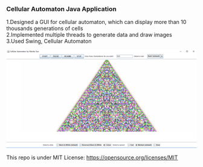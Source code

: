 ### Cellular Automaton Java Application									   			
1.Designed a GUI for cellular automaton, which can display more than 10 thousands generations of cells  
2.Implemented multiple threads to generate data and draw images  
3.Used Swing, Cellular Automaton
  
  
![demo](https://github.com/gobackhuoxing/Cellular-Automaton-CSYE6200/blob/master/picture/DEMO.PNG)
  
This repo is under MIT License: https://opensource.org/licenses/MIT
